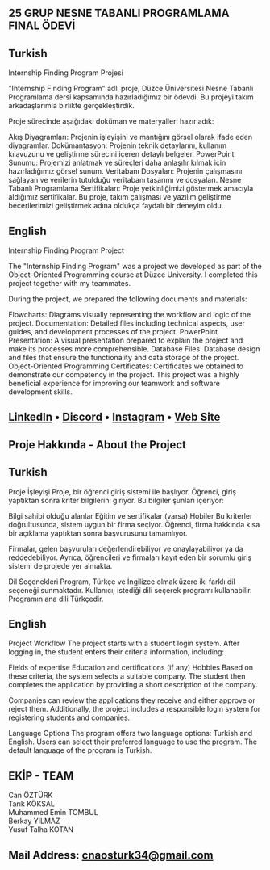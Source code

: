 ##                                                                      25 GRUP NESNE TABANLI PROGRAMLAMA FINAL ÖDEVİ





## Turkish
Internship Finding Program Projesi

"Internship Finding Program" adlı proje, Düzce Üniversitesi Nesne Tabanlı Programlama dersi kapsamında hazırladığımız bir ödevdi. Bu projeyi takım arkadaşlarımla birlikte gerçekleştirdik.

Proje sürecinde aşağıdaki doküman ve materyalleri hazırladık:

Akış Diyagramları: Projenin işleyişini ve mantığını görsel olarak ifade eden diyagramlar.
Dokümantasyon: Projenin teknik detaylarını, kullanım kılavuzunu ve geliştirme sürecini içeren detaylı belgeler.
PowerPoint Sunumu: Projemizi anlatmak ve süreçleri daha anlaşılır kılmak için hazırladığımız görsel sunum.
Veritabanı Dosyaları: Projenin çalışmasını sağlayan ve verilerin tutulduğu veritabanı tasarımı ve dosyaları.
Nesne Tabanlı Programlama Sertifikaları: Proje yetkinliğimizi göstermek amacıyla aldığımız sertifikalar.
Bu proje, takım çalışması ve yazılım geliştirme becerilerimizi geliştirmek adına oldukça faydalı bir deneyim oldu.

## English

Internship Finding Program Project

The "Internship Finding Program" was a project we developed as part of the Object-Oriented Programming course at Düzce University. I completed this project together with my teammates.

During the project, we prepared the following documents and materials:

Flowcharts: Diagrams visually representing the workflow and logic of the project.
Documentation: Detailed files including technical aspects, user guides, and development processes of the project.
PowerPoint Presentation: A visual presentation prepared to explain the project and make its processes more comprehensible.
Database Files: Database design and files that ensure the functionality and data storage of the project.
Object-Oriented Programming Certificates: Certificates we obtained to demonstrate our competency in the project.
This project was a highly beneficial experience for improving our teamwork and software development skills.
##

## [LinkedIn](https://www.linkedin.com/in/canzt/) • [Discord](https://discord.gg/5s7zFDx8mC) • [Instagram](https://www.instagram.com/cannztrk_) • [Web Site](https://www.canztrk.wuaze.com/)

## Proje Hakkında - About the Project

## Turkish
Proje İşleyişi
Proje, bir öğrenci giriş sistemi ile başlıyor. Öğrenci, giriş yaptıktan sonra kriter bilgilerini giriyor. Bu bilgiler şunları içeriyor:

Bilgi sahibi olduğu alanlar
Eğitim ve sertifikalar (varsa)
Hobiler
Bu kriterler doğrultusunda, sistem uygun bir firma seçiyor. Öğrenci, firma hakkında kısa bir açıklama yaptıktan sonra başvurusunu tamamlıyor.

Firmalar, gelen başvuruları değerlendirebiliyor ve onaylayabiliyor ya da reddedebiliyor. Ayrıca, öğrencileri ve firmaları kayıt eden bir sorumlu giriş sistemi de projede yer almakta.

Dil Seçenekleri
Program, Türkçe ve İngilizce olmak üzere iki farklı dil seçeneği sunmaktadır. Kullanıcı, istediği dili seçerek programı kullanabilir. Programın ana dili Türkçedir.

## English
Project Workflow
The project starts with a student login system. After logging in, the student enters their criteria information, including:

Fields of expertise
Education and certifications (if any)
Hobbies
Based on these criteria, the system selects a suitable company. The student then completes the application by providing a short description of the company.

Companies can review the applications they receive and either approve or reject them. Additionally, the project includes a responsible login system for registering students and companies.

Language Options
The program offers two language options: Turkish and English. Users can select their preferred language to use the program. The default language of the program is Turkish.

## EKİP - TEAM 

Can ÖZTÜRK\
Tarık KÖKSAL\
Muhammed Emin TOMBUL\
Berkay YILMAZ\
Yusuf Talha KOTAN


## Mail Address: cnaosturk34@gmail.com
